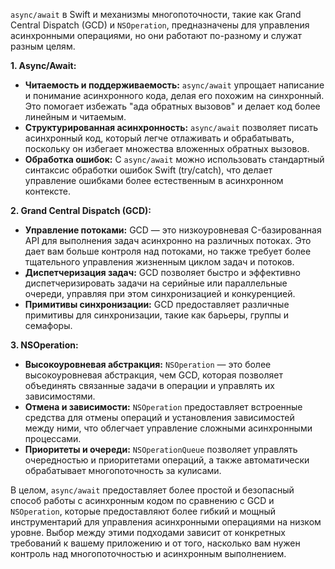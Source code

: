 `async/await` в Swift и механизмы многопоточности, такие как Grand Central Dispatch (GCD) и `NSOperation`, предназначены для управления асинхронными операциями, но они работают по-разному и служат разным целям.

**1. Async/Await:**

- **Читаемость и поддерживаемость:** `async/await` упрощает написание и понимание асинхронного кода, делая его похожим на синхронный. Это помогает избежать "ада обратных вызовов" и делает код более линейным и читаемым.
- **Структурированная асинхронность:** `async/await` позволяет писать асинхронный код, который легче отлаживать и обрабатывать, поскольку он избегает множества вложенных обратных вызовов.
- **Обработка ошибок:** С `async/await` можно использовать стандартный синтаксис обработки ошибок Swift (try/catch), что делает управление ошибками более естественным в асинхронном контексте.

**2. Grand Central Dispatch (GCD):**

- **Управление потоками:** GCD — это низкоуровневая C-базированная API для выполнения задач асинхронно на различных потоках. Это дает вам больше контроля над потоками, но также требует более тщательного управления жизненным циклом задач и потоков.
- **Диспетчеризация задач:** GCD позволяет быстро и эффективно диспетчеризировать задачи на серийные или параллельные очереди, управляя при этом синхронизацией и конкуренцией.
- **Примитивы синхронизации:** GCD предоставляет различные примитивы для синхронизации, такие как барьеры, группы и семафоры.

**3. NSOperation:**

- **Высокоуровневая абстракция:** `NSOperation` — это более высокоуровневая абстракция, чем GCD, которая позволяет объединять связанные задачи в операции и управлять их зависимостями.
- **Отмена и зависимости:** `NSOperation` предоставляет встроенные средства для отмены операций и установления зависимостей между ними, что облегчает управление сложными асинхронными процессами.
- **Приоритеты и очереди:** `NSOperationQueue` позволяет управлять очередностью и приоритетами операций, а также автоматически обрабатывает многопоточность за кулисами.

В целом, `async/await` предоставляет более простой и безопасный способ работы с асинхронным кодом по сравнению с GCD и `NSOperation`, которые предоставляют более гибкий и мощный инструментарий для управления асинхронными операциями на низком уровне. Выбор между этими подходами зависит от конкретных требований к вашему приложению и от того, насколько вам нужен контроль над многопоточностью и асинхронным выполнением.